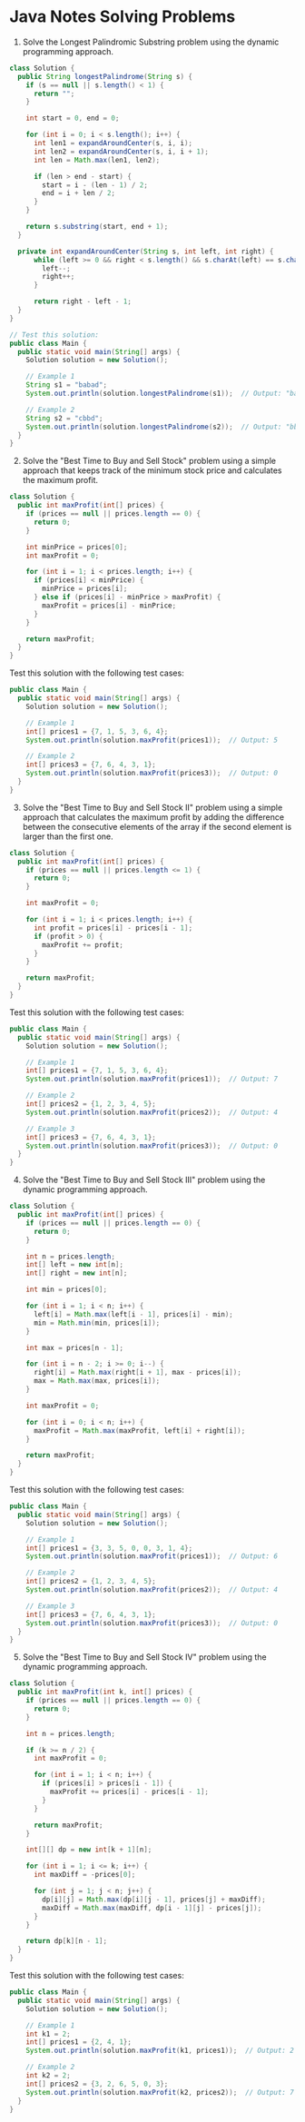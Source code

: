 # Java Notes Solving Problems

1. Solve the Longest Palindromic Substring problem using the dynamic programming approach.

```Java
class Solution {
  public String longestPalindrome(String s) {
    if (s == null || s.length() < 1) {
      return "";
    }

    int start = 0, end = 0;

    for (int i = 0; i < s.length(); i++) {
      int len1 = expandAroundCenter(s, i, i);
      int len2 = expandAroundCenter(s, i, i + 1);
      int len = Math.max(len1, len2);

      if (len > end - start) {
        start = i - (len - 1) / 2;
        end = i + len / 2;
      }
    }

    return s.substring(start, end + 1);
  }

  private int expandAroundCenter(String s, int left, int right) {
      while (left >= 0 && right < s.length() && s.charAt(left) == s.charAt(right)) {
        left--;
        right++;
      }

      return right - left - 1;
  }
}

// Test this solution:
public class Main {
  public static void main(String[] args) {
    Solution solution = new Solution();

    // Example 1
    String s1 = "babad";
    System.out.println(solution.longestPalindrome(s1));  // Output: "bab" or "aba"

    // Example 2
    String s2 = "cbbd";
    System.out.println(solution.longestPalindrome(s2));  // Output: "bb"
  }
}
```

2. Solve the "Best Time to Buy and Sell Stock" problem using a simple approach that keeps track of the minimum stock price and calculates the maximum profit.

```Java
class Solution {
  public int maxProfit(int[] prices) {
    if (prices == null || prices.length == 0) {
      return 0;
    }

    int minPrice = prices[0];
    int maxProfit = 0;

    for (int i = 1; i < prices.length; i++) {
      if (prices[i] < minPrice) {
        minPrice = prices[i];
      } else if (prices[i] - minPrice > maxProfit) {
        maxProfit = prices[i] - minPrice;
      }
    }

    return maxProfit;
  }
}
```

Test this solution with the following test cases:

```Java
public class Main {
  public static void main(String[] args) {
    Solution solution = new Solution();

    // Example 1
    int[] prices1 = {7, 1, 5, 3, 6, 4};
    System.out.println(solution.maxProfit(prices1));  // Output: 5

    // Example 2
    int[] prices3 = {7, 6, 4, 3, 1};
    System.out.println(solution.maxProfit(prices3));  // Output: 0
  }
}
```

3. Solve the "Best Time to Buy and Sell Stock II" problem using a simple approach that calculates the maximum profit by adding the difference between the consecutive elements of the array if the second element is larger than the first one.

```Java
class Solution {
  public int maxProfit(int[] prices) {
    if (prices == null || prices.length <= 1) {
      return 0;
    }

    int maxProfit = 0;

    for (int i = 1; i < prices.length; i++) {
      int profit = prices[i] - prices[i - 1];
      if (profit > 0) {
        maxProfit += profit;
      }
    }

    return maxProfit;
  }
}
```

Test this solution with the following test cases:

```Java
public class Main {
  public static void main(String[] args) {
    Solution solution = new Solution();

    // Example 1
    int[] prices1 = {7, 1, 5, 3, 6, 4};
    System.out.println(solution.maxProfit(prices1));  // Output: 7

    // Example 2
    int[] prices2 = {1, 2, 3, 4, 5};
    System.out.println(solution.maxProfit(prices2));  // Output: 4

    // Example 3
    int[] prices3 = {7, 6, 4, 3, 1};
    System.out.println(solution.maxProfit(prices3));  // Output: 0
  }
}
```

4. Solve the "Best Time to Buy and Sell Stock III" problem using the dynamic programming approach.
  
```Java
class Solution {
  public int maxProfit(int[] prices) {
    if (prices == null || prices.length == 0) {
      return 0;
    }

    int n = prices.length;
    int[] left = new int[n];
    int[] right = new int[n];

    int min = prices[0];

    for (int i = 1; i < n; i++) {
      left[i] = Math.max(left[i - 1], prices[i] - min);
      min = Math.min(min, prices[i]);
    }

    int max = prices[n - 1];

    for (int i = n - 2; i >= 0; i--) {
      right[i] = Math.max(right[i + 1], max - prices[i]);
      max = Math.max(max, prices[i]);
    }

    int maxProfit = 0;

    for (int i = 0; i < n; i++) {
      maxProfit = Math.max(maxProfit, left[i] + right[i]);
    }

    return maxProfit;
  }
}
```

Test this solution with the following test cases:

```Java
public class Main {
  public static void main(String[] args) {
    Solution solution = new Solution();

    // Example 1
    int[] prices1 = {3, 3, 5, 0, 0, 3, 1, 4};
    System.out.println(solution.maxProfit(prices1));  // Output: 6

    // Example 2
    int[] prices2 = {1, 2, 3, 4, 5};
    System.out.println(solution.maxProfit(prices2));  // Output: 4

    // Example 3
    int[] prices3 = {7, 6, 4, 3, 1};
    System.out.println(solution.maxProfit(prices3));  // Output: 0
  }
}
```

5. Solve the "Best Time to Buy and Sell Stock IV" problem using the dynamic programming approach.

```Java
class Solution {
  public int maxProfit(int k, int[] prices) {
    if (prices == null || prices.length == 0) {
      return 0;
    }

    int n = prices.length;

    if (k >= n / 2) {
      int maxProfit = 0;

      for (int i = 1; i < n; i++) {
        if (prices[i] > prices[i - 1]) {
          maxProfit += prices[i] - prices[i - 1];
        }
      }

      return maxProfit;
    }

    int[][] dp = new int[k + 1][n];

    for (int i = 1; i <= k; i++) {
      int maxDiff = -prices[0];

      for (int j = 1; j < n; j++) {
        dp[i][j] = Math.max(dp[i][j - 1], prices[j] + maxDiff);
        maxDiff = Math.max(maxDiff, dp[i - 1][j] - prices[j]);
      }
    }

    return dp[k][n - 1];
  }
}
```

Test this solution with the following test cases:

```Java
public class Main {
  public static void main(String[] args) {
    Solution solution = new Solution();

    // Example 1
    int k1 = 2;
    int[] prices1 = {2, 4, 1};
    System.out.println(solution.maxProfit(k1, prices1));  // Output: 2

    // Example 2
    int k2 = 2;
    int[] prices2 = {3, 2, 6, 5, 0, 3};
    System.out.println(solution.maxProfit(k2, prices2));  // Output: 7
  }
}
```
